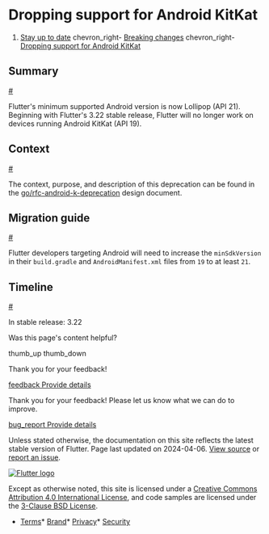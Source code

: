 Dropping support for Android KitKat
===================================

1. [Stay up to date](/release) chevron\_right- [Breaking changes](/release/breaking-changes) chevron\_right- [Dropping support for Android KitKat](/release/breaking-changes/android-kitkat-deprecation)

Summary
-------

[#](#summary)

Flutter's minimum supported Android version is now Lollipop (API 21). Beginning with Flutter's 3.22 stable release, Flutter will no longer work on devices running Android KitKat (API 19).

Context
-------

[#](#context)

The context, purpose, and description of this deprecation can be found in the [go/rfc-android-k-deprecation](https://flutter.dev/go/rfc-android-k-deprecation) design document.

Migration guide
---------------

[#](#migration-guide)

Flutter developers targeting Android will need to increase the `minSdkVersion` in their `build.gradle` and `AndroidManifest.xml` files from `19` to at least `21`.

Timeline
--------

[#](#timeline)

In stable release: 3.22

Was this page's content helpful?

thumb\_up thumb\_down

Thank you for your feedback!

 [feedback Provide details](https://github.com/flutter/website/issues/new?template=1_page_issue.yml&&page-url=https://docs.flutter.dev/release/breaking-changes/android-kitkat-deprecation/&page-source=https://github.com/flutter/website/tree/main/src/content/release/breaking-changes/android-kitkat-deprecation.md)

Thank you for your feedback! Please let us know what we can do to improve.

 [bug\_report Provide details](https://github.com/flutter/website/issues/new?template=1_page_issue.yml&&page-url=https://docs.flutter.dev/release/breaking-changes/android-kitkat-deprecation/&page-source=https://github.com/flutter/website/tree/main/src/content/release/breaking-changes/android-kitkat-deprecation.md)

Unless stated otherwise, the documentation on this site reflects the latest stable version of Flutter. Page last updated on 2024-04-06. [View source](https://github.com/flutter/website/tree/main/src/content/release/breaking-changes/android-kitkat-deprecation.md) or [report an issue](https://github.com/flutter/website/issues/new?template=1_page_issue.yml&&page-url=https://docs.flutter.dev/release/breaking-changes/android-kitkat-deprecation/&page-source=https://github.com/flutter/website/tree/main/src/content/release/breaking-changes/android-kitkat-deprecation.md "Report an issue with this page").

[![Flutter logo](/assets/images/branding/flutter/logo+text/horizontal/white.svg)](https://flutter.dev)

Except as otherwise noted, this site is licensed under a [Creative Commons Attribution 4.0 International License](https://creativecommons.org/licenses/by/4.0/), and code samples are licensed under the [3-Clause BSD License](https://opensource.org/licenses/BSD-3-Clause).

* [Terms](/tos "Terms of use")* [Brand](/brand "Brand usage guidelines")* [Privacy](https://policies.google.com/privacy "Privacy policy")* [Security](/security "Security philosophy and practices")

   